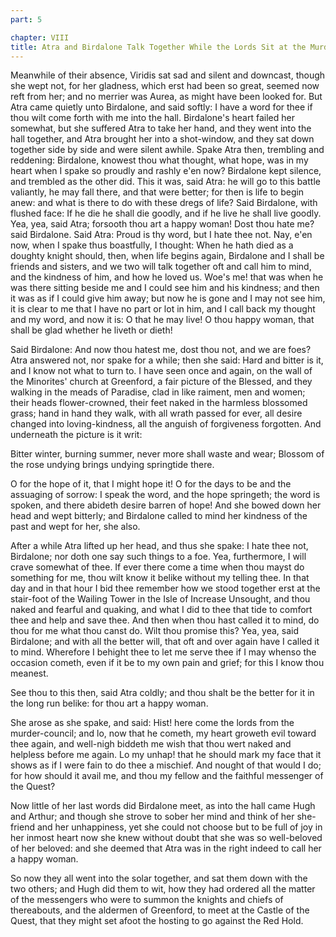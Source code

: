 ```yaml
---
part: 5

chapter: VIII
title: Atra and Birdalone Talk Together While the Lords Sit at the Murder-Council
---
```


Meanwhile of their absence, Viridis sat sad and silent and downcast, though she wept not, for her gladness, which erst had been so great, seemed now reft from her; and no merrier was Aurea, as might have been looked for. But Atra came quietly unto Birdalone, and said softly: I have a word for thee if thou wilt come forth with me into the hall. Birdalone's heart failed her somewhat, but she suffered Atra to take her hand, and they went into the hall together, and Atra brought her into a shot-window, and they sat down together side by side and were silent awhile. Spake Atra then, trembling and reddening: Birdalone, knowest thou what thought, what hope, was in my heart when I spake so proudly and rashly e'en now? Birdalone kept silence, and trembled as the other did. This it was, said Atra: he will go to this battle valiantly, he may fall there, and that were better; for then is life to begin anew: and what is there to do with these dregs of life? Said Birdalone, with flushed face: If he die he shall die goodly, and if he live he shall live goodly. Yea, yea, said Atra; forsooth thou art a happy woman! Dost thou hate me? said Birdalone. Said Atra: Proud is thy word, but I hate thee not. Nay, e'en now, when I spake thus boastfully, I thought: When he hath died as a doughty knight should, then, when life begins again, Birdalone and I shall be friends and sisters, and we two will talk together oft and call him to mind, and the kindness of him, and how he loved us. Woe's me! that was when he was there sitting beside me and I could see him and his kindness; and then it was as if I could give him away; but now he is gone and I may not see him, it is clear to me that I have no part or lot in him, and I call back my thought and my word, and now it is: O that he may live! O thou happy woman, that shall be glad whether he liveth or dieth!

Said Birdalone: And now thou hatest me, dost thou not, and we are foes? Atra answered not, nor spake for a while; then she said: Hard and bitter is it, and I know not what to turn to. I have seen once and again, on the wall of the Minorites' church at Greenford, a fair picture of the Blessed, and they walking in the meads of Paradise, clad in like raiment, men and women; their heads flower-crowned, their feet naked in the harmless blossomed grass; hand in hand they walk, with all wrath passed for ever, all desire changed into loving-kindness, all the anguish of forgiveness forgotten. And underneath the picture is it writ:

Bitter winter, burning summer, never more shall waste and wear; Blossom of the rose undying brings undying springtide there.

O for the hope of it, that I might hope it! O for the days to be and the assuaging of sorrow: I speak the word, and the hope springeth; the word is spoken, and there abideth desire barren of hope! And she bowed down her head and wept bitterly; and Birdalone called to mind her kindness of the past and wept for her, she also.

After a while Atra lifted up her head, and thus she spake: I hate thee not, Birdalone; nor doth one say such things to a foe. Yea, furthermore, I will crave somewhat of thee. If ever there come a time when thou mayst do something for me, thou wilt know it belike without my telling thee. In that day and in that hour I bid thee remember how we stood together erst at the stair-foot of the Wailing Tower in the Isle of Increase Unsought, and thou naked and fearful and quaking, and what I did to thee that tide to comfort thee and help and save thee. And then when thou hast called it to mind, do thou for me what thou canst do. Wilt thou promise this? Yea, yea, said Birdalone; and with all the better will, that oft and over again have I called it to mind. Wherefore I behight thee to let me serve thee if I may whenso the occasion cometh, even if it be to my own pain and grief; for this I know thou meanest.

See thou to this then, said Atra coldly; and thou shalt be the better for it in the long run belike: for thou art a happy woman.

She arose as she spake, and said: Hist! here come the lords from the murder-council; and lo, now that he cometh, my heart groweth evil toward thee again, and well-nigh biddeth me wish that thou wert naked and helpless before me again. Lo my unhap! that he should mark my face that it shows as if I were fain to do thee a mischief. And nought of that would I do; for how should it avail me, and thou my fellow and the faithful messenger of the Quest?

Now little of her last words did Birdalone meet, as into the hall came Hugh and Arthur; and though she strove to sober her mind and think of her she-friend and her unhappiness, yet she could not choose but to be full of joy in her inmost heart now she knew without doubt that she was so well-beloved of her beloved: and she deemed that Atra was in the right indeed to call her a happy woman.

So now they all went into the solar together, and sat them down with the two others; and Hugh did them to wit, how they had ordered all the matter of the messengers who were to summon the knights and chiefs of thereabouts, and the aldermen of Greenford, to meet at the Castle of the Quest, that they might set afoot the hosting to go against the Red Hold.
